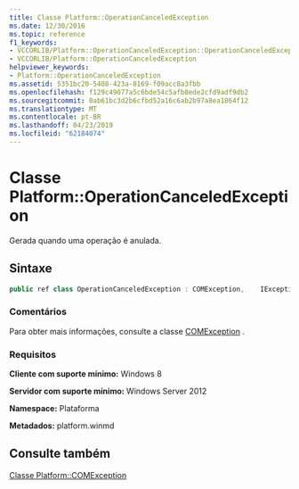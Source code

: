 ```yaml
---
title: Classe Platform::OperationCanceledException
ms.date: 12/30/2016
ms.topic: reference
f1_keywords:
- VCCORLIB/Platform::OperationCanceledException::OperationCanceledException
- VCCORLIB/Platform::OperationCanceledException
helpviewer_keywords:
- Platform::OperationCanceledException
ms.assetid: 5351bc20-5408-423a-8169-f09acc8a3fbb
ms.openlocfilehash: f129c49077a5c6bde54c5afb0ede2cfd9adf9db2
ms.sourcegitcommit: 0ab61bc3d2b6cfbd52a16c6ab2b97a8ea1864f12
ms.translationtype: MT
ms.contentlocale: pt-BR
ms.lasthandoff: 04/23/2019
ms.locfileid: "62184074"
---
```

# <a name="platformoperationcanceledexception-class"></a>Classe Platform::OperationCanceledException

Gerada quando uma operação é anulada.

## <a name="syntax"></a>Sintaxe

```cpp
public ref class OperationCanceledException : COMException,    IException,    IPrintable,    IEquatable
```

### <a name="remarks"></a>Comentários

Para obter mais informações, consulte a classe [COMException](../cppcx/platform-comexception-class.md) .

### <a name="requirements"></a>Requisitos

**Cliente com suporte mínimo:** Windows 8

**Servidor com suporte mínimo:** Windows Server 2012

**Namespace:** Plataforma

**Metadados:** platform.winmd

## <a name="see-also"></a>Consulte também

[Classe Platform::COMException](../cppcx/platform-comexception-class.md)
